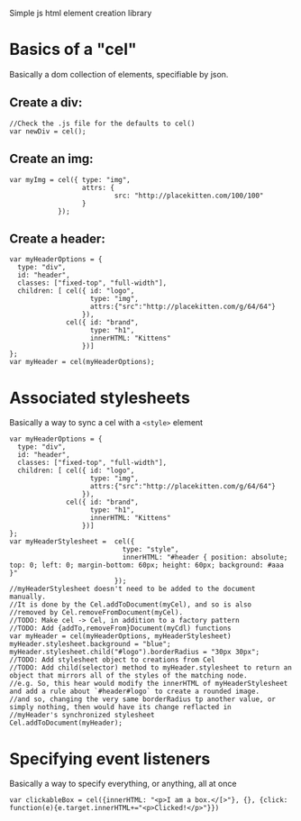 Simple js html element creation library

# Basics of a "cel"

Basically a dom collection of elements, specifiable by json.
## Create a div:

    //Check the .js file for the defaults to cel()
    var newDiv = cel();

## Create an img:

    var myImg = cel({ type: "img",
                      attrs: {
                              src: "http://placekitten.com/100/100"
                      }
                });

## Create a header:

    var myHeaderOptions = {
      type: "div",
      id: "header",
      classes: ["fixed-top", "full-width"],
      children: [ cel({ id: "logo",
                        type: "img",
                        attrs:{"src":"http://placekitten.com/g/64/64"}
                      }),
                  cel({ id: "brand",
                        type: "h1",
                        innerHTML: "Kittens"
                      })]
    };
    var myHeader = cel(myHeaderOptions);

# Associated stylesheets

Basically a way to sync a cel with a `<style>` element

    var myHeaderOptions = {
      type: "div",
      id: "header",
      classes: ["fixed-top", "full-width"],
      children: [ cel({ id: "logo",
                        type: "img",
                        attrs:{"src":"http://placekitten.com/g/64/64"}
                      }),
                  cel({ id: "brand",
                        type: "h1",
                        innerHTML: "Kittens"
                      })]
    };
    var myHeaderStylesheet =  cel({
                                type: "style",
                                innerHTML: "#header { position: absolute; top: 0; left: 0; margin-bottom: 60px; height: 60px; background: #aaa }"
                              });
    //myHeaderStylesheet doesn't need to be added to the document manually.
    //It is done by the Cel.addToDocument(myCel), and so is also
    //removed by Cel.removeFromDocument(myCel).
    //TODO: Make cel -> Cel, in addition to a factory pattern
    //TODO: Add {addTo,removeFrom}Document(myCdl) functions
    var myHeader = cel(myHeaderOptions, myHeaderStylesheet)
    myHeader.stylesheet.background = "blue";
    myHeader.stylesheet.child("#logo").borderRadius = "30px 30px";
    //TODO: Add stylesheet object to creations from Cel
    //TODO: Add child(selector) method to myHeader.stylesheet to return an object that mirrors all of the styles of the matching node.
    //e.g. So, this hear would modify the innerHTML of myHeaderStylesheet and add a rule about `#header#logo` to create a rounded image.
    //and so, changing the very same borderRadius tp another value, or simply nothing, then would have its change reflacted in
    //myHeader's synchronized stylesheet
    Cel.addToDocument(myHeader);

# Specifying event listeners

Basically a way to specify everything, or anything, all at once

    var clickableBox = cel({innerHTML: "<p>I am a box.</[>"}, {}, {click:     function(e){e.target.innerHTML+="<p>Clicked!</p>"}})
